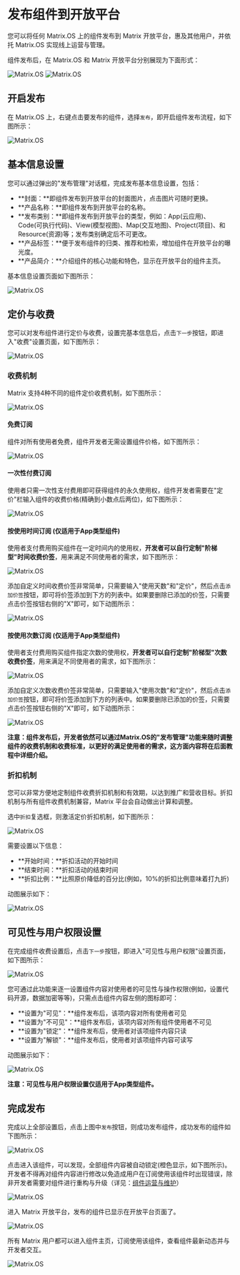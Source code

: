 # 发布组件到开放平台

您可以将任何 Matrix.OS 上的组件发布到 Matrix 开放平台，惠及其他用户，并依托 Matrix.OS 实现线上运营与管理。

组件发布后，在 Matrix.OS 和 Matrix 开放平台分别展现为下面形式：

![Matrix.OS](../../../../media/os/com/releasedcom1.png "Matrix.OS上显示的已发布组件")
![Matrix.OS](../../../../media/os/com/releasedcom2.png "Matrix开放平台中显示的已发布组件")

## 开启发布

在 Matrix.OS 上，右键点击要发布的组件，选择`发布`，即开启组件发布流程，如下图所示：

![Matrix.OS](../../../../media/os/com/startrelease.png "开启组件发布")

## 基本信息设置

您可以通过弹出的"发布管理"对话框，完成发布基本信息设置，包括：

* **封面：**即组件发布到开放平台的封面图片，点击图片可随时更换。
* **产品名称：**即组件发布到开放平台的名称。
* **发布类别：**即组件发布到开放平台的类型，例如：App(云应用)、Code(可执行代码)、View(模型视图)、Map(交互地图)、Project(项目)、和Resource(资源)等；发布类别确定后不可更改。
* **产品标签：**便于发布组件的归类、推荐和检索，增加组件在开放平台的曝光度。
* **产品简介：**介绍组件的核心功能和特色，显示在开放平台的组件主页。

基本信息设置页面如下图所示：

![Matrix.OS](../../../../media/os/com/releasebasic.png "发布基本信息设置")

## 定价与收费

您可以对发布组件进行定价与收费，设置完基本信息后，点击`下一步`按钮，即进入"收费"设置页面，如下图所示：

![Matrix.OS](../../../../media/os/com/pricinglanding.png "收费设置页面")

### 收费机制

Matrix 支持4种不同的组件定价收费机制，如下图所示：

![Matrix.OS](../../../../media/os/com/pricingrule.png "收费机制")

#### 免费订阅

组件对所有使用者免费，组件开发者无需设置组件价格，如下图所示：

![Matrix.OS](../../../../media/os/com/pricingfree.png "免费订阅")

#### 一次性付费订阅

使用者只需一次性支付费用即可获得组件的永久使用权，组件开发者需要在"定价"栏输入组件的收费价格(精确到小数点后两位)，如下图所示：

![Matrix.OS](../../../../media/os/com/pricingonetime.png "一次性付费订阅")

#### 按使用时间订阅 (仅适用于App类型组件)

使用者支付费用购买组件在一定时间内的使用权，**开发者可以自行定制"阶梯型"时间收费价签**，用来满足不同使用者的需求，如下图所示：

![Matrix.OS](../../../../media/os/com/pricingbytime.png "按使用时间订阅")

添加自定义时间收费价签非常简单，只需要输入"使用天数"和"定价"，然后点击`添加价签`按钮，即可将价签添加到下方的列表中。如果要删除已添加的价签，只需要点击价签按钮右侧的"X"即可，如下动图所示：

![Matrix.OS](../../../../media/os/com/pricingbytime.gif "时间收费价签定制")

#### 按使用次数订阅 (仅适用于App类型组件)

使用者支付费用购买组件指定次数的使用权，**开发者可以自行定制"阶梯型"次数收费价签**，用来满足不同使用者的需求，如下图所示：

![Matrix.OS](../../../../media/os/com/pricingbyusage.png "按使用次数订阅")

添加自定义次数收费价签非常简单，只需要输入"使用次数"和"定价"，然后点击`添加价签`按钮，即可将价签添加到下方的列表中。如果要删除已添加的价签，只需要点击价签按钮右侧的"X"即可，如下动图所示：

![Matrix.OS](../../../../media/os/com/pricingbyusage.gif "次数收费价签定制")

**注意：组件发布后，开发者依然可以通过Matrix.OS的"发布管理"功能来随时调整组件的收费机制和收费标准，以更好的满足使用者的需求，这方面内容将在后面教程中详细介绍。**

### 折扣机制

您可以非常方便地定制组件收费折扣机制和有效期，以达到推广和营收目标。折扣机制与所有组件收费机制兼容，Matrix 平台会自动做出计算和调整。

选中`折扣`复选框，则激活定价折扣机制，如下图所示：

![Matrix.OS](../../../../media/os/com/pricingdiscount.png "折扣机制")

需要设置以下信息：

* **开始时间：**折扣活动的开始时间
* **结束时间：**折扣活动的结束时间
* **折扣比例：**比照原价降低的百分比(例如，10%的折扣比例意味着打九折)

动图展示如下：

![Matrix.OS](../../../../media/os/com/pricingdiscount.gif "折扣机制")

## 可见性与用户权限设置

在完成组件收费设置后，点击`下一步`按钮，即进入"可见性与用户权限"设置页面，如下图所示：

![Matrix.OS](../../../../media/os/com/visibility.png "可见性与用户权限设置页面")

您可通过此功能来逐一设置组件内容对使用者的可见性与操作权限(例如，设置代码开源，数据加密等等)，只需点击组件内容左侧的图标即可：

* **设置为"可见"：**组件发布后，该项内容对所有使用者可见
* **设置为"不可见"：**组件发布后，该项内容对所有组件使用者不可见
* **设置为"锁定"：**组件发布后，使用者对该项组件内容只读
* **设置为"解锁"：**组件发布后，使用者对该项组件内容可读写

动图展示如下：

![Matrix.OS](../../../../media/os/com/visibility.gif "可见性与用户权限设置")

**注意：可见性与用户权限设置仅适用于App类型组件。**

## 完成发布

完成以上全部设置后，点击上图中`发布`按钮，则成功发布组件，成功发布的组件如下图所示：

![Matrix.OS](../../../../media/os/com/finishrelease1.png "完成组件发布")

点击进入该组件，可以发现，全部组件内容被自动锁定(橙色显示，如下图所示)。开发者不得再对组件内容进行修改以免造成用户在订阅使用该组件时出现错误，除非开发者需要对组件进行重构与升级（详见：[组件运营与维护](zh-cn/userguide/os/com/maintain.md)）

![Matrix.OS](../../../../media/os/com/releaselock.png "组件发布后内容锁定")

进入 Matrix 开放平台，发布的组件已显示在开放平台页面了。

![Matrix.OS](../../../../media/os/com/finishrelease2.png "组件发布到开放平台")

所有 Matrix 用户都可以进入组件主页，订阅使用该组件，查看组件最新动态并与开发者交互。

![Matrix.OS](../../../../media/os/com/finishrelease3.png "组件主页")